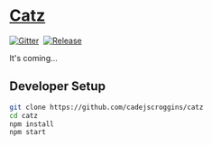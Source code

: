 # [Catz](https://catz.io/)
[![Gitter](https://img.shields.io/badge/gitter-join%20chat%20%E2%86%92-brightgreen.svg)](https://gitter.im/cadejscroggins/omgcatz)&nbsp;
[![Release](https://img.shields.io/github/release/cadejscroggins/catz.svg)](https://github.com/cadejscroggins/catz/releases)

It's coming...

## Developer Setup

```bash
git clone https://github.com/cadejscroggins/catz
cd catz
npm install
npm start
```
